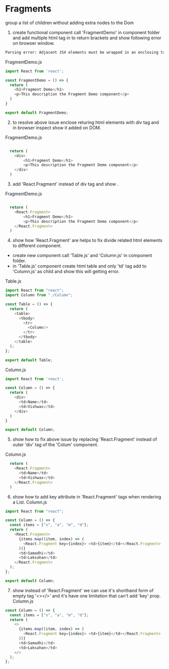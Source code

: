 # Fragments  

group a list of children without adding extra nodes to the Dom

1. create functional component call 'FragmentDemo' in component folder and add multiple html tag in to return brackets and show following error on browser window.

```bash
Parsing error: Adjacent JSX elements must be wrapped in an enclosing tag. Did you want a JSX fragment..
```

FragmentDemo.js
```js
import React from 'react';

const FragmentDemo = () => {
  return (
    <h1>Fragment Demo</h1>
    <p>This description the Fragment Demo component</p>
  )
}

export default FragmentDemo;
```

2. to resolve above issue enclose returing html elements with div tag and in browser inspect show it added on DOM.

FragmentDemo.js
```js

  return (
    <div>
        <h1>Fragment Demo</h1>
        <p>This description the Fragment Demo component</p>
    </div>
  )
```

3. add 'React.Fragment' instead of div tag and show .

FragmentDemo.js
```js

  return (
    <React.Fragment>
        <h1>Fragment Demo</h1>
        <p>This description the Fragment Demo component</p>
    </React.Fragment>
  )
```

4. show how 'React.Fragment' are helps to fix divide related html elements to different component.     
* create new component call 'Table.js' and 'Column.js' in component folder. 
* in 'Table.js' component create html table and only 'td' tag add to 'Column.js' as child and show this will getting error.  

Table.js
```js 
import React from "react";
import Column from "./Column";

const Table = () => {
  return (
    <table>
      <tbody>
        <tr>
          <Column/>
        </tr>
      </tbody>
    </table>
  );
};

export default Table;
```

Column.js
```js 
import React from 'react';

const Column = () => {
  return (
    <div>
      <td>Name</td>
      <td>Vishwas</td>
    </div>
  )
}

export default Column;
```

5. show how to fix above issue by replacing 'React.Fragment' instead of outer 'div' tag of the 'Colum' component.  

Column.js
```js 
  return (
    <React.Fragment>
      <td>Name</td>
      <td>Vishwas</td>
    </React.Fragment>
  )
```

6. show how to add key attribute in 'React.Fragment' tags when rendering a List.
Column.js
```js 
import React from "react";

const Column = () => {
  const items = ["s", "a", "m", "d"];
  return (
    <React.Fragment>
      {items.map((item, index) => (
        <React.Fragment key={index}> <td>{item}</td></React.Fragment>
      ))}
      <td>Samadhi</td>
      <td>Laksahan</td>
    </React.Fragment>
  );
};

export default Column;
```

7. show instead of 'React.Fragment' we can use it's shorthand form of empty tag '<></>' and it's have one limitation that can't add 'key' prop. 
Column.js
```js 
const Column = () => {
  const items = ["s", "a", "m", "d"];
  return (
    <>
      {items.map((item, index) => (
        <React.Fragment key={index}> <td>{item}</td></React.Fragment>
      ))}
      <td>Samadhi</td>
      <td>Laksahan</td>
    </>
  );
};
```